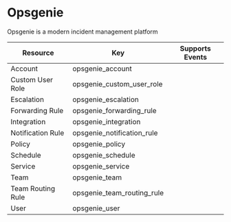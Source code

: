 # Opsgenie

Opsgenie is a modern incident management platform

| Resource | Key | Supports Events |
| --- | --- | --- |
| Account | opsgenie\_account |  |
| Custom User Role | opsgenie\_custom\_user\_role |  |
| Escalation | opsgenie\_escalation |  |
| Forwarding Rule | opsgenie\_forwarding\_rule |  |
| Integration | opsgenie\_integration |  |
| Notification Rule | opsgenie\_notification\_rule |  |
| Policy | opsgenie\_policy |  |
| Schedule | opsgenie\_schedule |  |
| Service | opsgenie\_service |  |
| Team | opsgenie\_team |  |
| Team Routing Rule | opsgenie\_team\_routing\_rule |  |
| User | opsgenie\_user |  |

